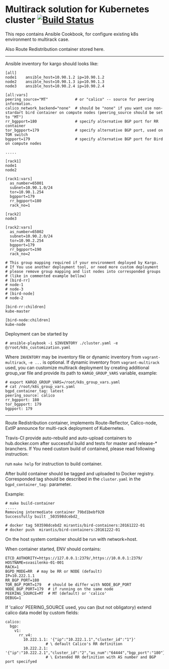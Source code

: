 # Multirack solution for Kubernetes cluster [![Build Status](https://travis-ci.org/Mirantis/bird-containers.svg?branch=master)](https://travis-ci.org/Mirantis/bird-containers)

This repo contains Ansible Cookbook, for configure existing 
k8s environment to multirack case.

Also Route Redistribution container stored here.

---
Ansible inventory for kargo should looks like:

```
[all]
node1    ansible_host=10.90.1.2 ip=10.90.1.2
node2    ansible_host=10.90.1.3 ip=10.90.1.3
node3    ansible_host=10.90.2.4 ip=10.90.2.4

[all:vars]
peering_source="MT"            # or "calico" -- source for peering information.
calico_network_backend="none"  # should be "none" if you want use non-stardart bird container on compute nodes (peering_source should be set to "MT")
rr_bgpport=180                 # specify alternative BGP port for RR container
tor_bgpport=179                # specify alternative BGP port, used on TOR switch
bgpport=179                    # specify alternative BGP port for Bird on compute nodes

.....

[rack1]
node1
node2

[rack1:vars]
  as_number=65001
  subnet=10.90.1.0/24
  tor=10.90.1.254
  bgpport=179
  rr_bgpport=180
  rack_no=1

[rack2]
node3

[rack2:vars]
  as_number=65002
  subnet=10.90.2.0/24
  tor=10.90.2.254
  bgpport=179
  rr_bgpport=190
  rack_no=2

# This group mapping required if your environment deployed by Kargo.
# If You use another deployment tool, or need more custom deployment
# please remove group mapping and list nodes into corresponded groups
# (like in commented example bellow)
# [bird-rr]
# node-1
# node-3
# [bird-node]
# node-2

[bird-rr:children]
kube-master

[bird-node:children]
kube-node
```

Deployment can be started by
```
# ansible-playbook -i $INVENTORY ./cluster.yaml -e @/root/k8s_customization.yaml
```
Where `INVENTORY` may be inventory file or dynamic inventory from `vagrant-multirack`, `-e ...` is optional. If dynamic inventory from `vagrant-multirack` used, you can customize multirack deployment by creating additional group_var file and provide its path to `KARGO_GROUP_VARS` variable, example:
```
# export KARGO_GROUP_VARS=/root/k8s_group_vars.yaml
# cat /root/k8s_group_vars.yaml
bgpd_container_tag: latest
peering_source: calico
rr_bgpport: 180
tor_bgpport: 179
bgpport: 179
```

---
Route Redistribution container, implements Route-Reflector, Calico-node, ExtIP announce for multi-rack deployment of Kubernetes.

Travis-CI provide auto-rebuild and auto-upload containers to hub.docker.com after successful build and tests for master and release-* branchers. If You need custom build of contained, please read following instruction:

run `make help` for instruction to build container. 

After build container should be tagged and uploaded to Docker registry. Corresponded tag should be described in the `cluster.yaml` in the `bgpd_container_tag:` parameter.

Example:
```
# make build-container
.....
Removing intermediate container 79bd1bebf920
Successfully built _503598dcebd2_

# docker tag 503598dcebd2 mirantis/bird-containers:20161222-01
# docker push  mirantis/bird-containers:20161222-01

```

On the host system container should be run with network=host.

When container started, ENV should contains:
```
ETCD_AUTHORITY=https://127.0.0.1:2379/,https://10.0.0.1:2379/
HOSTNAME=svasilenko-01-001
RACK=1
BGPD_MODE=RR  # may be RR or NODE (default)
IP=10.222.1.1
RR_BGP_PORT=180
TOR_BGP_PORT=179   # should be differ with NODE_BGP_PORT 
NODE_BGP_PORT=179  # if running on the same node
PEERING_SOURCE=MT  # MT (default) or 'calico'
DEBUG=1
```

If 'calico' PEERING_SOURCE used, you can (but not obligatory) extend calico data model by custom fields:
```
calico:
  bgp:
    v1:
      rr_v4:
        10.222.1.1: '{"ip":"10.222.1.1","cluster_id":"1"}'
                  # \ default Calico's RR definition
        10.222.2.1: '{"ip":"10.222.2.1","cluster_id":"2","as_num":"64444","bgp_port":"180"}'
                  # \ Extended RR definition with AS number and BGP port specifyed
```